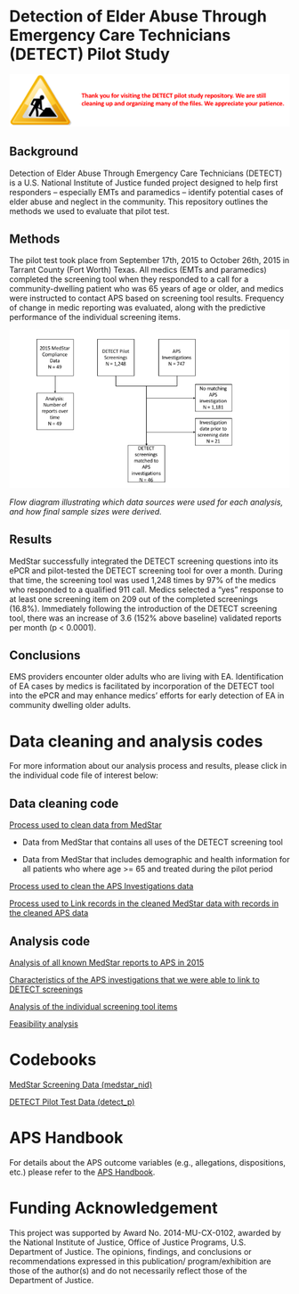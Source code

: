 # Detection of Elder Abuse Through Emergency Care Technicians (DETECT) Pilot Study

![](images/detect_under_construction.png)

## Background

Detection of Elder Abuse Through Emergency Care Technicians (DETECT) is a U.S. National Institute of Justice funded project designed to help first responders – especially EMTs and paramedics – identify potential cases of elder abuse and neglect in the community. This repository outlines the methods we used to evaluate that pilot test.

## Methods

The pilot test took place from September 17th, 2015 to October 26th, 2015 in Tarrant County (Fort Worth) Texas. All medics (EMTs and paramedics) completed the screening tool when they responded to a call for a community-dwelling patient who was 65 years of age or older, and medics were instructed to contact APS based on screening tool results. Frequency of change in medic reporting was evaluated, along with the predictive performance of the individual screening items.

![](images/flow_diagram.png)

_Flow diagram illustrating which data sources were used for each analysis, and how final sample sizes were derived._

## Results

MedStar successfully integrated the DETECT screening questions into its ePCR and pilot-tested the DETECT screening tool for over a month. During that time, the screening tool was used 1,248 times by 97% of the medics who responded to a qualified 911 call. Medics selected a “yes” response to at least one screening item on 209 out of the completed screenings (16.8%). Immediately following the introduction of the DETECT screening tool, there was an increase of 3.6 (152% above baseline) validated reports per month (p < 0.0001).

## Conclusions

EMS providers encounter older adults who are living with EA. Identification of EA cases by medics is facilitated by incorporation of the DETECT tool into the ePCR and may enhance medics’ efforts for early detection of  EA in community dwelling older adults.










# Data cleaning and analysis codes

For more information about our analysis process and results, please click in the individual code file of interest below:


## Data cleaning code

[Process used to clean data from MedStar](https://rawgit.com/brad-cannell/detect_pilot_test/master/markdown/data_clean_medstar.nb.html)

* Data from MedStar that contains all uses of the DETECT screening tool

* Data from MedStar that includes demographic and health information for all patients who where age >= 65 and treated during the pilot period

[Process used to clean the APS Investigations data](https://rawgit.com/brad-cannell/detect_pilot_test/master/markdown/data_clean_aps.nb.html)

[Process used to Link records in the cleaned MedStar data with records in the cleaned APS data]()


## Analysis code

[Analysis of all known MedStar reports to APS in 2015]()

[Characteristics of the APS investigations that we were able to link to DETECT screenings]()

[Analysis of the individual screening tool items]()

[Feasibility analysis]()


# Codebooks

[MedStar Screening Data (medstar\_nid)]()

[DETECT Pilot Test Data (detect\_p)]()


# APS Handbook

For details about the APS outcome variables (e.g., allegations, dispositions, etc.) please refer to the [APS Handbook](http://www.dfps.state.tx.us/handbooks/APS/).

# Funding Acknowledgement

This project was supported by Award No. 2014-MU-CX-0102, awarded by the National Institute of Justice, Office of Justice Programs, U.S. Department of Justice. The opinions, findings, and conclusions or recommendations expressed in this publication/ program/exhibition are those of the author(s) and do not necessarily reflect those of the Department of Justice.
